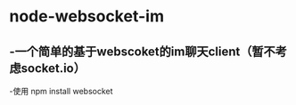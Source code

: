 node-websocket-im
=================
-一个简单的基于webscoket的im聊天client（暂不考虑socket.io）
-----------------------------------------------------------
-使用 
npm install websocket
